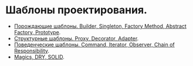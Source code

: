 # Шаблоны проектирования.
- [Порождающие шаблоны. Builder, Singleton, Factory Method, Abstract Factory, Prototype](https://github.com/Rik137/HomeMorkTemplates/blob/main/README.md).
- [Структурные шаблоны. Proxy, Decorator, Adapter]().
- [Поведенческие шаблоны. Command, Iterator, Observer, Chain of Responsibility]().
- [Magics, DRY, SOLID]().
